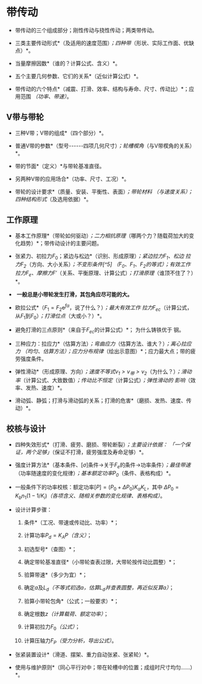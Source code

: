 带传动
======

-   带传动的三个组成部分；刚性传动与挠性传动；两类带传动。

-   三类主要传动形式*（及适用的速度范围）*；四种带*（形状、实际工作面、优缺点）*。

-   当量摩擦因数*（谁的？计算公式、含义）*。

-   五个主要几何参数、它们的关系*（近似计算公式）*。

-   带传动的六个特点*（减震、打滑、效率、结构与寿命、尺寸、传动比）*；应用范围
    *（功率、带速）*。

V带与带轮
---------

-   三种V带；V带的组成*（四个部分）*。

-   普通V带的参数*（型号------四项几何尺寸）*；轮槽楔角*（与V带楔角的关系）*。

-   带的节面*（定义）*与带轮基准直径。

-    另两种V带的应用场合*（功率、尺寸、工况）*。

-    带轮的设计要求*（质量、安装、平衡性、表面）*；带轮材料
    *（与速度关系）*；
    四种结构形式*（及选用依据）*。

工作原理
--------

-   基本工作原理*（带轮如何驱动）*；二力相抗原理*（哪两个力？随载荷加大的变化趋势）*；带传动设计的主要问题。

-   张紧力、初拉力$F_0$；紧边与松边*（识别、形成原理）*；紧边拉力$F_1$、松边
    拉力$F_2$*（方向、大小关系）*；不变形条件[^5]
    *（$F_0$、$F_1$、$F_2$的等式）*；有效工作拉力$F_e$、摩擦力$F'$*（关系、平衡原理、计算公式）*；打滑原理*（谁顶不住了？）*。

-    **一般总是小带轮发生打滑，其包角应尽可能的大。**

-   欧拉公式*（$F_1=F_2\mathrm{e}^{f\alpha}$，说了什么？）*；最大有效工作
    拉力$F_{ec}$*（计算公式，从$F_1$到$F_0$）*；打滑位点*（大或小？）*。

-   避免打滑的三点原则*（来自于$F_{ec}$的计算公式）*；
    为什么铸铁优于 钢。

-   三种应力：拉应力*（估算方法）*；弯曲应力*（估算方法、谁大？）*；离心拉应力
    *（均匀、估算方法）*；应力分布规律*（绘出示意图）*；应力最大点；带的疲劳强度条件。

-   弹性滑动*（形成原理、方向）*；速度不等式$v_1>v_\text{带}>v_2$*（为什么？）*；滑动率*（计算公式、大致数值）*；传动比不恒定*（计算公式）*；弹性滑动的
    影响*（效率、发热、速度）*。

-   滑动弧、静弧；打滑与滑动弧的关系；打滑的危害*（磨损、发热、速度、传动）*。

校核与设计
----------

-   四种失效形式*（打滑、疲劳、磨损、带轮断裂）*；主要设计依据：
    「一个保证，两个足够」*（保证不打滑，疲劳强度及寿命足够）*。

-   强度计算方法*（基本条件、$[\sigma]$条件$\to$关于$F_e$的条件$\to$功率条件）*；最佳带速*（功率随速度的变化规律）*；基本额定功率$P_0$*（条件、表格构成）*。

-   一般条件下的功率校核：额定功率$[P]=(P_0+\Delta P_0)K_\alpha K_L$，其中
    $\Delta P_0=K_bn_1(1-1/K_i)$*（各项含义、随相关参数的变化规律、表格构成）*。

-   设计计算步骤：

    1.  条件*（工况、带速或传动比、功率）*；

    2.  计算功率$P_d=K_AP$*（含义）*；

    3.  初选型号*（查图）*；

    4.  确定带轮基准直径*（小带轮查表过限，大带轮按传动比圆整）*；

    5.  验算带速*（多少为宜）*；

    6.  确定$a$及$L_d$*（不等式初选$a$，估算$L_d$并查表圆整，再近似反算$a$）*；

    7.  验算小带轮包角*（公式；一般要求）*；

    8.  确定根数$z$*（计算载荷、额定功率）*；

    9.  计算初拉力$F_0$*（公式）*；

    10. 计算压轴力$F_P$*（受力分析，导出公式）*。

-    张紧装置设计*（滑道、摆架、重力自动张紧、张紧轮）*。

-   使用与维护原则*（同心平行对中；带在轮槽中的位置；成组时尺寸均匀......）*。
